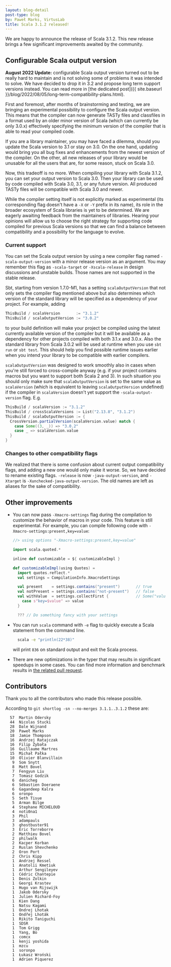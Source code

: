 ```yaml
---
layout: blog-detail
post-type: blog
by: Paweł Marks, VirtusLab
title: Scala 3.1.2 released!
---
```


We are happy to announce the release of Scala 3.1.2. This new release brings a few significant improvements awaited by the community.

## Configurable Scala output version

**August 2022 Update:** configurable Scala output version turned out to be really hard to maintain and is not solving some of problems it was intended to solve. We have decided to drop it in 3.2 and propose long term support versions instead. You can read more in [the dedicated post]({{ site.baseurl }}/blog/2022/08/05/long-term-compatibility-plans.html).

First and foremost, after months of brainstorming and testing, we are bringing an experimental possibility to configure the Scala output version. This means that the compiler can now generate TASTy files and classfiles in a format used by an older minor version of Scala (which can currently be only 3.0.x) effectively specifying the minimum version of the compiler that is able to read your compiled code.

If you are a library maintainer, you may have faced a dilemma, should you update the Scala version to 3.1 or stay on 3.0. On the one hand, updating would bring you all bug fixes and enhancements from the newest version of the compiler. On the other, all new releases of your library would be unusable for all the users that are, for some reason, stuck on Scala 3.0.

Now, this tradeoff is no more. When compiling your library with Scala 3.1.2, you can set your output version to Scala 3.0. Then your library can be used by code compiled with Scala 3.0, 3.1, or any future version. All produced TASTy files will be compatible with Scala 3.0 and newer.

While the compiler setting itself is not explicitly marked as experimental (its corresponding flag doesn't have a `-X` or `-Y` prefix in its name), its role in the broader ecosystem of Scala libraries is yet to be determined. We are eagerly awaiting feedback from the maintainers of libraries. Hearing your opinions will allow us to choose the right strategy for supporting code compiled for previous Scala versions so that we can find a balance between compatibility and a possibility for the language to evolve.

### Current support

You can set the Scala output version by using a new compiler flag named `-scala-output-version` with a minor release version as an argument. You may remember this flag as `-scala-target` or `-Xscala-release` in design discussions and unstable builds. Those names are not supported in the stable release.

Sbt, starting from version 1.7.0-M1, has a setting `scalaOutputVersion` that not only sets the compiler flag mentioned above but also determines which version of the standard library will be specified as a dependency of your project. For example, adding

```scala
ThisBuild / scalaVersion       := "3.1.2"
ThisBuild / scalaOutputVersion := "3.0.2"
```

to your build definition will make your project be compiled using the latest currently available version of the compiler but it will be available as a dependency for other projects compiled with both 3.1.x and 3.0.x. Also the standard library from Scala 3.0.2 will be used at runtime when you use `sbt run` or `sbt test`. This should help you find possible runtime issues earlier when you intend your library to be compatible with earlier compilers.

`scalaOutputVersion` was designed to work smoothly also in cases when you're still forced to cross-compile anyway (e.g. if your project contains macros but you want to support both Scala 2 and 3). In such situation you should only make sure that `scalaOutputVersion` is set to the same value as `scalaVersion` (which is equivalent to leaving `scalaOutputVersion` undefined) if the compiler in `scalaVersion` doesn't yet support the `-scala-output-version` flag. E.g.

```scala
ThisBuild / scalaVersion := "3.1.2"
ThisBuild / crossScalaVersions := List("2.13.8", "3.1.2")
ThisBuild / scalaOutputVersion := {
  CrossVersion.partialVersion(scalaVersion.value) match {
    case Some((3, _)) => "3.0.2"
    case _ => scalaVersion.value
  }
}
```

### Changes to other compatibility flags

We realized that there is some confusion about current output compatibility flags, and adding a new one would only make it worse. So, we have decided to rename existing flags. `-release` is now `-java-output-version`, and `-Xtarget` is `-Xunchecked-java-output-version`. The old names are left as aliases for the sake of compatibility.

## Other improvements

- You can now pass `-Xmacro-settings` flag during the compilation to customize the behavior of macros in your code. This feature is still experimental.
  For example, you can compile following code with `-Xmacro-settings:present,key=value`:

  ```scala
  //> using options "-Xmacro-settings:present,key=value"

  import scala.quoted.*

  inline def customizable = ${ customizableImpl }

  def customizableImpl(using Quotes) =
    import quotes.reflect.*
    val settings = CompilationInfo.XmacroSettings

    val present    = settings.contains("present")       // true
    val notPresent = settings.contains("not-present")   // false
    val withValue  = settings.collectFirst {            // Some("value")
      case s"key=$value" => value
    }

    ??? // Do something fancy with your settings
  ```

- You can run `scala` command with `-e` flag to quickly execute a Scala statement from the command line.

  ```sh
    scala -e "println(22*38)"
  ```

  will print `836` on standard output and exit the Scala process.

- There are new optimizations in the typer that may results in significant speedups in some cases. You can find more information and benchmark results in [the related pull request](https://github.com/lampepfl/dotty/pull/13637).

## Contributors

Thank you to all the contributors who made this release possible.

According to `git shortlog -sn --no-merges 3.1.1..3.1.2` these are:

```
  57  Martin Odersky
  44  Nicolas Stucki
  28  Dale Wijnand
  20  Paweł Marks
  18  Jamie Thompson
  16  Andrzej Ratajczak
  16  Filip Zybała
  16  Guillaume Martres
  15  Michał Pałka
  10  Olivier Blanvillain
   9  Som Snytt
   8  Matt Bovel
   7  Fengyun Liu
   7  Tomasz Godzik
   6  danicheg
   6  Sébastien Doeraene
   6  Gagandeep Kalra
   6  oronpo
   5  Seth Tisue
   5  Arman Bilge
   4  Stephane MICHELOUD
   4  noti0na1
   3  Phil
   3  adampauls
   3  ghostbuster91
   3  Eric Torreborre
   2  Matthieu Bovel
   2  philwalk
   2  Kacper Korban
   2  Ruslan Shevchenko
   2  Oron Port
   2  Chris Kipp
   1  Andrzej Ressel
   1  Anatolii Kmetiuk
   1  Arthur Sengileyev
   1  Cédric Chantepie
   1  Denis Zolkin
   1  Georgi Krastev
   1  Hugo van Rijswijk
   1  Jakob Odersky
   1  Julien Richard-Foy
   1  Kien Dang
   1  Natsu Kagami
   1  Ondrej Lhotak
   1  Ondřej Lhoták
   1  Rikito Taniguchi
   1  SDSR
   1  Tom Grigg
   1  Yang, Bo
   1  comcx
   1  kenji yoshida
   1  mzcu
   1  soronpo
   1  Łukasz Wroński
   1  Adrien Piquerez
```
